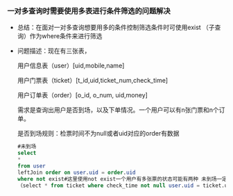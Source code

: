 ### 一对多查询时需要使用多表进行条件筛选的问题解决

* 总结：在面对一对多查询想要用多的条件控制筛选条件时可使用exist （子查询）作为where条件来进行筛选

* 问题描述：现在有三张表，

  用户信息表（user）[uid,mobile,name]

  用户门票表（ticket）[t_id,uid,ticket_num,check_time]

  用户订单表（order）[o_id, o_num, uid,money]

  需求是查询出用户是否到场，以及下单情况。一个用户可以有n张门票和n个订单。

  是否到场规则：检票时间不为null或者uid对应的order有数据

  ```sql
  #未到场
  select 
  * 
  from user 
  leftJoin order on user.uid = order.uid 
  where not exist#这里使用not exist一个用户有多张票的状态可能有两种 未到场一定未下单，一定未检票，只需排除已检票是应为一个用户的多张票
  （select * from ticket where check_time not null user.uid = ticket.uid）and order.paid_money is null
  ```

  ​